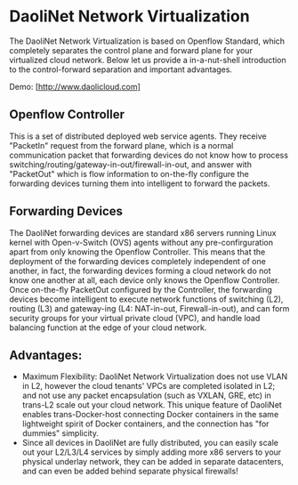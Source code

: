 DaoliNet Network Virtualization
===============================

The DaoliNet Network Virtualization is based on Openflow Standard, which completely separates the control plane and forward plane for your virtualized cloud network. Below let us provide a in-a-nut-shell introduction to the control-forward separation and important advantages.

Demo: [http://www.daolicloud.com]

Openflow Controller
-------------------

This is a set of distributed deployed web service agents. They receive "PacketIn" request from the forward plane, which is a normal communication packet that forwarding devices do not know how to process switching/routing/gateway-in-out/firewall-in-out, and answer with "PacketOut" which is flow information to on-the-fly configure the forwarding devices turning them into intelligent to forward the packets.

Forwarding Devices
------------------

The DaoliNet forwarding devices are standard x86 servers running Linux kernel with Open-v-Switch (OVS) agents without any pre-confirguration apart from only knowing the Openflow Controller. This means that the deployment of the forwarding devices completely independent of one another, in fact, the forwarding devices forming a cloud network do not know one another at all, each device only knows the Openflow Controller. Once on-the-fly PacketOut configured by the Controller, the forwarding devices become intelligent to execute network functions of switching (L2), routing (L3) and gateway-ing (L4: NAT-in-out, Firewall-in-out), and can form security groups for your virtual private cloud (VPC), and handle load balancing function at the edge of your cloud network.

Advantages:
-----------

* Maximum Flexibility: DaoliNet Network Virtualization does not use VLAN in L2, however the cloud tenants' VPCs are completed isolated in L2; and not use any packet encapsulation (such as VXLAN, GRE, etc) in trans-L2 scale out your cloud network. This unique feature of DaoliNet enables trans-Docker-host connecting Docker containers in the same lightweight spirit of Docker containers, and the connection has "for dummies" simplicity.
* Since all devices in DaoliNet are fully distributed, you can easily scale out your L2/L3/L4 services by simply adding more x86 servers to your physical underlay network, they can be added in separate datacenters, and can even be added behind separate physical firewalls!
